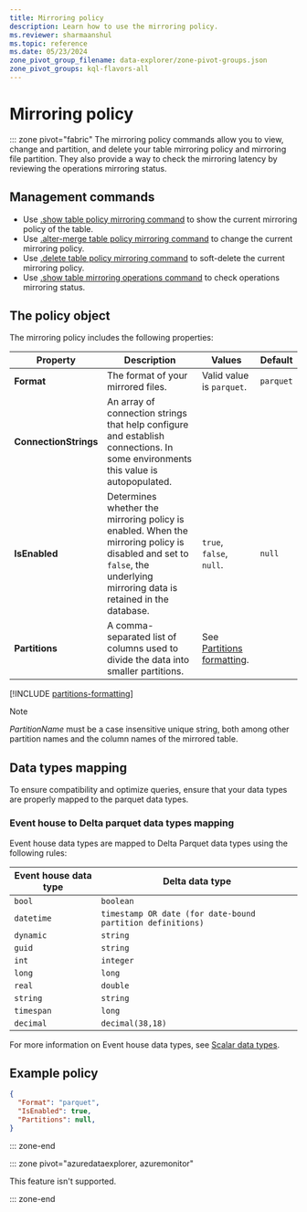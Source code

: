 ```yaml
---
title: Mirroring policy
description: Learn how to use the mirroring policy.
ms.reviewer: sharmaanshul
ms.topic: reference
ms.date: 05/23/2024
zone_pivot_group_filename: data-explorer/zone-pivot-groups.json
zone_pivot_groups: kql-flavors-all
---
```

# Mirroring policy

::: zone pivot="fabric"
The mirroring policy commands allow you to view, change and partition, and delete your table mirroring policy and mirroring file partition. They also provide a way to check the mirroring latency by reviewing the operations mirroring status.

## Management commands

* Use [.show table policy mirroring command](show-table-mirroring-policy-command.md) to show the current mirroring policy of the table.
* Use [.alter-merge table policy mirroring command](alter-merge-mirroring-policy-command.md) to change the current mirroring policy.
* Use [.delete table policy mirroring command](delete-table-mirroring-policy-command.md) to soft-delete the current mirroring policy.
* Use [.show table mirroring operations command](show-table-mirroring-operations-command.md) to check operations mirroring status.

## The policy object

The mirroring policy includes the following properties:

| Property | Description | Values | Default|
|---|---|---|---|
| **Format** | The format of your mirrored files. | Valid value is `parquet`. | `parquet` |
|**ConnectionStrings** |An array of connection strings that help configure and establish connections. In some environments this value is autopopulated. | | |
|  **IsEnabled** | Determines whether the mirroring policy is enabled. When the mirroring policy is disabled and set to `false`, the underlying mirroring data is retained in the database. | `true`, `false`, `null`. | `null` |
| **Partitions** | A comma-separated list of columns used to divide the data into smaller partitions. | See [Partitions formatting](#partitions-formatting). | |

[!INCLUDE [partitions-formatting](../../includes/partitions-formatting.md)]

> [!NOTE]
> *PartitionName* must be a case insensitive unique string, both among other partition names and the column names of the mirrored table.

## Data types mapping

To ensure compatibility and optimize queries, ensure that your data types are properly mapped to the parquet data types.

### Event house to Delta parquet data types mapping

 Event house data types are mapped to Delta Parquet data types using the following rules:

| Event house data type | Delta data type |
| --------------- | -----------------|
| `bool`     | `boolean` |
| `datetime` | `timestamp OR date (for date-bound partition definitions)` |
| `dynamic`  | `string` |
| `guid` | `string` |
| `int` | `integer` |
| `long` | `long` |
| `real` | `double` |
| `string` | `string` |
| `timespan` | `long` |
| `decimal` | `decimal(38,18)` |

For more information on Event house data types, see [Scalar data types](/azure/data-explorer/kusto/query/scalar-data-types/index?context=/fabric/context/context-rta&pivots=fabric).

## Example policy

```json
{
  "Format": "parquet",
  "IsEnabled": true,
  "Partitions": null,
}

```

::: zone-end

::: zone pivot="azuredataexplorer, azuremonitor"

This feature isn't supported.

::: zone-end
